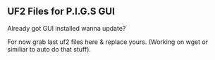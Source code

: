## UF2 Files for P.I.G.S GUI 

Already got GUI installed wanna update? 

For now grab last uf2 files here & replace yours. (Working on wget or similiar to auto do that stuff).
